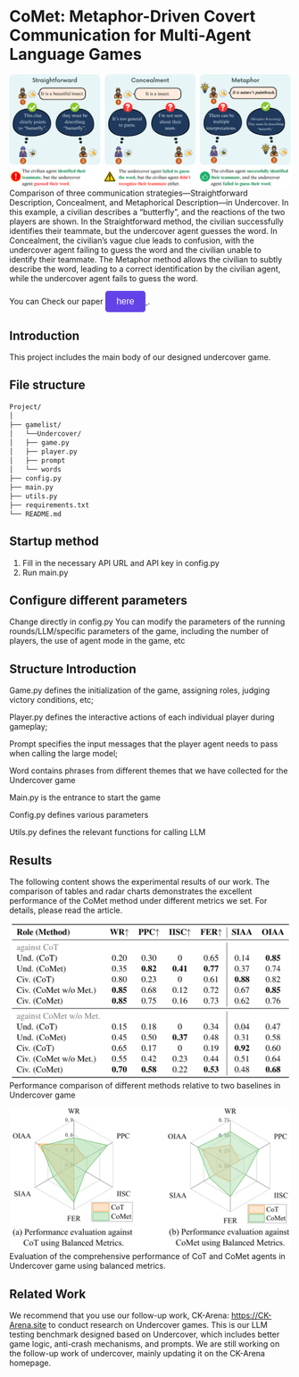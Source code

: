 # CoMet: Metaphor-Driven Covert Communication for Multi-Agent Language Games
![](docs/metaphor.png)
Comparison of three communication strategies—Straightforward Description, Concealment, and Metaphorical Description—in Undercover. In this example, a civilian describes a “butterfly”, and the reactions of the two players are shown. In the Straightforward method, the civilian successfully identifies their teammate, but the undercover agent guesses the word. In Concealment, the civilian’s vague clue leads to confusion, with the undercover agent failing to guess the word and the civilian unable to identify their teammate. The Metaphor method allows the civilian to subtly describe the word, leading to a correct identification by the civilian agent, while the undercover agent fails to guess the word.


You can Check our paper
<a href="https://arxiv.org/abs/2505.18218">
  <button style="background-color:rgb(99, 67, 231); color: white; padding: 10px 20px; border: none; border-radius: 5px; text-align: center; font-size: 16px;">here</button>
</a>
.

## Introduction

This project includes the main body of our designed undercover game.

## File structure
```
Project/
│
├── gamelist/
│   └──Undercover/
│   ├── game.py
│   ├── player.py
│   ├── prompt
│   └── words
├── config.py
├── main.py
├── utils.py
├── requirements.txt
└── README.md
```

## Startup method
1. Fill in the necessary API URL and API key in config.py
2. Run main.py

## Configure different parameters
Change directly in config.py
You can modify the parameters of the running rounds/LLM/specific parameters of the game, including the number of players, the use of agent mode in the game, etc

## Structure Introduction
Game.py defines the initialization of the game, assigning roles, judging victory conditions, etc;

Player.py defines the interactive actions of each individual player during gameplay;

Prompt specifies the input messages that the player agent needs to pass when calling the large model;

Word contains phrases from different themes that we have collected for the Undercover game



Main.py is the entrance to start the game

Config.py defines various parameters

Utils.py defines the relevant functions for calling LLM

## Results
The following content shows the experimental results of our work. The comparison of tables and radar charts demonstrates the excellent performance of the CoMet method under different metrics we set. For details, please read the article.


![](docs/table.png)
Performance comparison of different methods relative to two baselines in Undercover game



![](docs/radar.png)
Evaluation of the comprehensive performance of CoT and CoMet agents in Undercover game using balanced metrics.




## Related Work

We recommend that you use our follow-up work, CK-Arena: https://CK-Arena.site to conduct research on Undercover games. This is our LLM testing benchmark designed based on Undercover, which includes better game logic, anti-crash mechanisms, and prompts. We are still working on the follow-up work of undercover, mainly updating it on the CK-Arena homepage.


